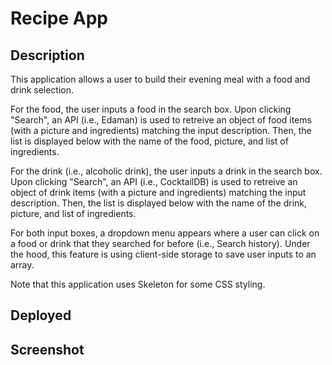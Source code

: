 # Recipe App

## Description
This application allows a user to build their evening meal with a food and drink selection. 

For the food, the user inputs a food in the search box. Upon clicking 
"Search", an API (i.e., Edaman) is used to retreive an object of food items (with a picture and ingredients) matching the input description.  Then, the list is displayed below with the name of the food, picture, and list of ingredients. 

For the drink (i.e., alcoholic drink), the user inputs a drink in the search box. Upon clicking 
"Search", an API (i.e., CocktailDB) is used to retreive an object of drink items (with a picture and ingredients) matching the input description.  Then, the list is displayed below with the name of the drink, picture, and list of ingredients. 

For both input boxes, a dropdown menu appears where a user can click on a food or drink that they searched for before (i.e., Search history). Under the hood, this feature is using client-side storage to save user inputs to an array. 

Note that this application uses Skeleton for some CSS styling.


## Deployed

## Screenshot

